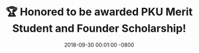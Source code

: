 ---
title: >-
    🏆 Honored to be awarded PKU Merit Student and Founder Scholarship! 
date: 2018-09-30 00:01:00 -0800
---